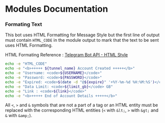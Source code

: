 # Modules Documentation

### Formating Text

This bot uses HTML Formatting for Message Style but the first line of output must contain `HTML_CODE` in the module output to mark that the text to be sent uses HTML Formatting.

HTML Formating Reference : [Telegram Bot API - HTML Style](https://core.telegram.org/bots/api#html-style)

```bash
echo -e "HTML_CODE"
echo -e "<b>+++++ ${tunnel_name} Account Created +++++</b>"
echo -e "Username: <code>${USERNAME}</code>"
echo -e "Password: <code>${PASSWORD}</code>"
echo -e "Expired: <code>$(date -d "@${expire}" '+%Y-%m-%d %H:%M:%S')</code>"
echo -e "Data Limit: <code>${limit_gb}</code> GB"
echo -e "Link : <code>${link}</code>"
echo -e "<b>+++++ End of Account Details +++++</b>"
```

All `<`, `>` and `&` symbols that are not a part of a tag or an HTML entity must be replaced with the corresponding HTML entities (`<` with `&lt;`, `>` with `&gt;` and `&` with `&amp;`).